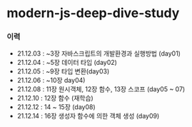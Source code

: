 # modern-js-deep-dive-study
### 이력
- 21.12.03 : ~3장 자바스크립트의 개발환경과 실행방법 (day01)
- 21.12.04 : ~5장 데이터 타입 (day02)
- 21.12.05 : ~9장 타입 변환(day03)
- 21.12.06 : ~10장 day04)
- 21.12.08 : 11장 원시객체, 12장 함수, 13장 스코프 (day05 ~ 07)
- 21.12.10 : 12장 함수 (재학습)
- 21.12.12 : 14 ~ 15장 (day08)
- 21.12.14 : 16장 생성자 함수에 의한 객체 생성 (day09)